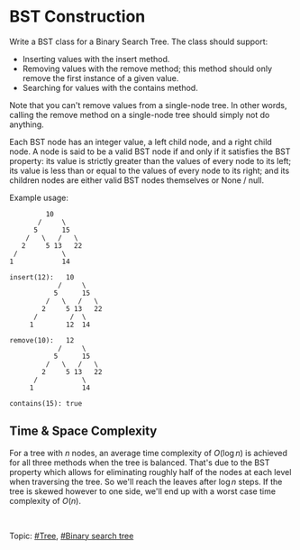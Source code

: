 # BST Construction

Write a BST class for a Binary Search Tree. The class should support:

- Inserting values with the insert method.
- Removing values with the remove method; this method should only remove the first instance
  of a given value.
- Searching for values with the contains method.

Note that you can't remove values from a single-node tree. In other words, calling the remove
method on a single-node tree should simply not do anything.

Each BST node has an integer value, a left child node, and a right child node. A node is said
to be a valid BST node if and only if it satisfies the BST property: its value is strictly greater
than the values of every node to its left; its value is less than or equal to the values of every
node to its right; and its children nodes are either valid BST nodes themselves or None / null.

Example usage:

```
         10
       /     \
      5      15
    /   \   /   \
   2     5 13   22
 /           \
1            14

insert(12):   10
            /     \
           5      15
         /   \   /   \
        2     5 13   22
      /        /  \
     1        12  14

remove(10):   12
            /     \
           5      15
         /   \   /   \
        2     5 13   22
      /           \
     1            14

contains(15): true
```

## Time & Space Complexity

For a tree with $n$ nodes, an average time complexity of $O(\log{n})$ is achieved for all three
methods when the tree is balanced. That's due to the BST property which allows for eliminating
roughly half of the nodes at each level when traversing the tree. So we'll reach the leaves after
$\log{n}$ steps. If the tree is skewed however to one side, we'll end up with a worst case time
complexity of $O(n)$.

</br>

Topic: [#Tree](), [#Binary search tree]()
